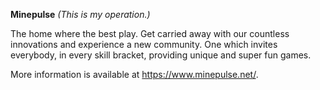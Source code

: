 **Minepulse** *(This is my operation.)*

The home where the best play. Get carried away with our countless innovations and experience a new community. One which invites everybody, in every skill bracket, providing unique and super fun games.

More information is available at https://www.minepulse.net/.
